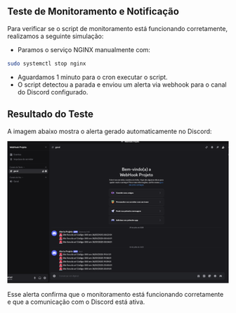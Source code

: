 
## Teste de Monitoramento e Notificação

Para verificar se o script de monitoramento está funcionando corretamente, realizamos a seguinte simulação:

- Paramos o serviço NGINX manualmente com:
```bash
sudo systemctl stop nginx
```
- Aguardamos 1 minuto para o cron executar o script.
- O script detectou a parada e enviou um alerta via webhook para o canal do Discord configurado.

## Resultado do Teste

A imagem abaixo mostra o alerta gerado automaticamente no Discord:

![Alerta do Discord](discord-alert.png)

Esse alerta confirma que o monitoramento está funcionando corretamente e que a comunicação com o Discord está ativa.
